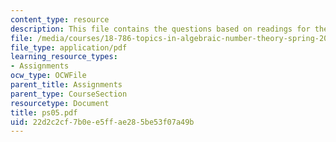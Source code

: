 ```yaml
---
content_type: resource
description: This file contains the questions based on readings for the course.
file: /media/courses/18-786-topics-in-algebraic-number-theory-spring-2006/22d2c2cf7b0ee5ffae285be53f07a49b_ps05.pdf
file_type: application/pdf
learning_resource_types:
- Assignments
ocw_type: OCWFile
parent_title: Assignments
parent_type: CourseSection
resourcetype: Document
title: ps05.pdf
uid: 22d2c2cf-7b0e-e5ff-ae28-5be53f07a49b
---
```

